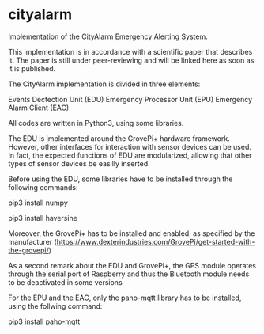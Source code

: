 # cityalarm
Implementation of the CityAlarm Emergency Alerting System.

This implementation is in accordance with a scientific paper that describes it. The paper is still under peer-reviewing and will be linked here as soon as it is published.

The CityAlarm implementation is divided in three elements:

Events Dectection Unit (EDU)
Emergency Processor Unit (EPU)
Emergency Alarm Client (EAC)

All codes are written in Python3, using some libraries.

The EDU is implemented around the GrovePi+ hardware framework. However, other interfaces for interaction with sensor devices can be used. In fact, the expected functions of EDU are modularized, allowing that other types of sensor devices be easilly inserted.

Before using the EDU, some libraries have to be installed through the following commands:

pip3 install numpy

pip3 install haversine

Moreover, the GrovePi+ has to be installed and enabled, as specified by the manufacturer (https://www.dexterindustries.com/GrovePi/get-started-with-the-grovepi/)

As a second remark about the EDU and GrovePi+, the GPS module operates through the serial port of Raspberry and thus the Bluetooth module needs to be deactivated in some versions

For the EPU and the EAC, only the paho-mqtt library has to be installed, using the follwing command:

pip3 install paho-mqtt
